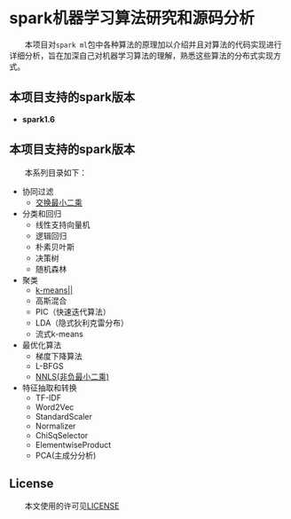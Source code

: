 # spark机器学习算法研究和源码分析

&emsp;&emsp;本项目对`spark ml`包中各种算法的原理加以介绍并且对算法的代码实现进行详细分析，旨在加深自己对机器学习算法的理解，熟悉这些算法的分布式实现方式。

## 本项目支持的spark版本

- **spark1.6**

## 本项目支持的spark版本

&emsp;&emsp;本系列目录如下：

* 协同过滤
    * [交换最小二乘](推荐/交换最小二乘/ALS.md)
* 分类和回归
    * 线性支持向量机
    * 逻辑回归
    * 朴素贝叶斯
    * 决策树
    * 随机森林
* 聚类
    * [k-means||](聚类/k-means/k-means.md)
    * 高斯混合
    * PIC（快速迭代算法）
    * LDA（隐式狄利克雷分布）
    * 流式k-means
* 最优化算法
    * 梯度下降算法
    * L-BFGS
    * [NNLS(非负最小二乘)](最优化算法/非负正则化最小二乘/NNLS.md)
* 特征抽取和转换
    * TF-IDF
    * Word2Vec
    * StandardScaler
    * Normalizer
    * ChiSqSelector
    * ElementwiseProduct
    * PCA(主成分分析)
    
## License

&emsp;&emsp;本文使用的许可见[LICENSE](LICENSE)